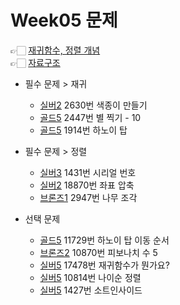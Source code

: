 # Week05 문제
👉🏻 [재귀함수, 정렬 개념](https://dscience26.tistory.com/55) <br/>
👉🏻 [자료구조](https://www.acmicpc.net/workbook/view/9000) <br/>
- 필수 문제 > 재귀
  - [실버2](https://www.acmicpc.net/problem/2630) 2630번 색종이 만들기
  - [골드5](https://www.acmicpc.net/problem/2447) 2447번 별 찍기 - 10
  - [골드5](https://www.acmicpc.net/problem/2447) 1914번 하노이 탑
- 필수 문제 > 정렬
  - [실버3](https://www.acmicpc.net/problem/1431) 1431번 시리얼 번호
  - [실버2](https://www.acmicpc.net/problem/18870) 18870번 좌표 압축
  - [브론즈1](https://www.acmicpc.net/problem/2947) 2947번 나무 조각

- 선택 문제
  - [골드5](https://www.acmicpc.net/problem/11729) 11729번 하노이 탑 이동 순서
  - [브론즈2](https://www.acmicpc.net/problem/10870) 10870번 피보나치 수 5
  - [실버5](https://www.acmicpc.net/problem/17478) 17478번 재귀함수가 뭔가요?
  - [실버5](https://www.acmicpc.net/problem/10814) 10814번 나이순 정렬
  - [실버5](https://www.acmicpc.net/problem/1427) 1427번 소트인사이드
